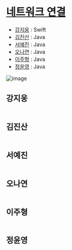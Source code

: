 # [네트워크 연결](https://www.acmicpc.net/problem/1922)

- [강지웅](#강지웅) : Swift
- [김진산](#김진산) : Java
- [서예진](#서예진) : Java
- [오나연](#오나연) : Java
- [이주형](#이주형) : Java
- [정윤영](#정윤영) : Java

![image](https://user-images.githubusercontent.com/53360337/177787564-2bbb512a-1fec-4400-a7b5-accb293ff359.png)

## 강지웅
```swift

```

## 김진산
```java

```

## 서예진
```java

```

## 오나연
```java

```

## 이주형
```java

```

## 정윤영
```java

```
